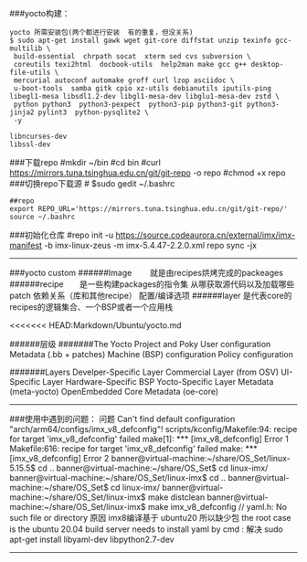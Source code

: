 ###yocto构建：

	yocto 所需安装包(两个都进行安装  有的重复，但没关系)
    $ sudo apt-get install gawk wget git-core diffstat unzip texinfo gcc-multilib \
     build-essential  chrpath socat  xterm sed cvs subversion \
     coreutils texi2html  docbook-utils  help2man make gcc g++ desktop-file-utils \
     mercurial autoconf automake groff curl lzop asciidoc \
     u-boot-tools  samba gitk cpio xz-utils debianutils iputils-ping   libegl1-mesa libsdl1.2-dev libgl1-mesa-dev libglu1-mesa-dev zstd \
     python python3  python3-pexpect  python3-pip python3-git python3-jinja2 pylint3  python-pysqlite2 \
     -y

	libncurses-dev
	libssl-dev

###下载repo
    #mkdir ~/bin
    #cd bin
    #curl https://mirrors.tuna.tsinghua.edu.cn/git/git-repo -o repo
    #chmod +x repo
###切换repo下载源
	# $sudo gedit ~/.bashrc

    ##repo
    export REPO_URL='https://mirrors.tuna.tsinghua.edu.cn/git/git-repo/'
    source ~/.bashrc

###初始化仓库
    #repo init -u https://source.codeaurora.cn/external/imx/imx-manifest -b imx-linux-zeus -m imx-5.4.47-2.2.0.xml
    repo sync -jx
___
###yocto custom
######Image 　　就是由recipes烘烤完成的packeages
######recipe　　是一些构建packages的指令集
			从哪获取源代码以及加载哪些patch
			依赖关系（库和其他recipe）
			配置/编译选项
######layer  是代表core的recipes的逻辑集合、一个BSP或者一个应用栈

<<<<<<< HEAD:Markdown/Ubuntu/yocto.md

######层级
#######The Yocto Project and Poky
	User configuration
	Metadata (.bb + patches)
	Machine (BSP) configuration
	Policy configuration

#######Layers
	Develper-Specific Layer
	Commercial Layer (from OSV)
	UI-Specific Layer
	Hardware-Specific BSP
	Yocto-Specific Layer Metadata (meta-yocto)
	OpenEmbedded Core Metadata (oe-core)
___

###使用中遇到的问题：
	问题
		Can't find default configuration "arch/arm64/configs/imx_v8_defconfig"!
		scripts/kconfig/Makefile:94: recipe for target 'imx_v8_defconfig' failed
		make[1]: *** [imx_v8_defconfig] Error 1
		Makefile:616: recipe for target 'imx_v8_defconfig' failed
		make: *** [imx_v8_defconfig] Error 2
		banner@virtual-machine:~/share/OS_Set/linux-5.15.5$ cd ..
		banner@virtual-machine:~/share/OS_Set$ cd linux-imx/
		banner@virtual-machine:~/share/OS_Set/linux-imx$ cd ..
		banner@virtual-machine:~/share/OS_Set$ cd linux-imx/
		banner@virtual-machine:~/share/OS_Set/linux-imx$ make distclean
		banner@virtual-machine:~/share/OS_Set/linux-imx$ make imx_v8_defconfig
		// yaml.h: No such file or directory
	原因
		imx8编译基于 ubuntu20  所以缺少包
		the root case is the ubuntu 20.04 build server needs to install yaml by cmd :
	解决
    	sudo apt-get install libyaml-dev libpython2.7-dev
___
